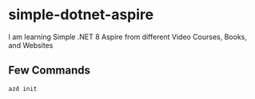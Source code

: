 # simple-dotnet-aspire

I am learning Simple .NET 8 Aspire from different Video Courses, Books, and Websites

## Few Commands

```powershell
azd init
```
